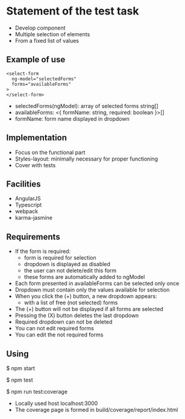 
# Statement of the test task

- Develop component
- Multiple selection of elements
- From a fixed list of values

## Example of use

    <select-form
      ng-model="selectedForms"
      forms="availableForms"
    >
    </select-form>

- selectedForms(ngModel): array of selected forms string[]
- availableForms: <{ formName: string, required: boolean }>[]
- formName: form name displayed in dropdown

## Implementation

- Focus on the functional part
- Styles-layout: minimally necessary for proper functioning
- Cover with tests

## Facilities

- AngularJS
- Typescript
- webpack
- karma-jasmine

## Requirements

- If the form is required:
  - form is required for selection
  - dropdown is displayed as disabled
  - the user can not delete/edit this form
  - these forms are automatically added to ngModel
- Each form presented in availableForms can be selected only once
- Dropdown must contain only the values ​​available for selection
- When you click the (+) button, a new dropdown appears:
  - with a list of free (not selected) forms
- The (+) button will not be displayed if all forms are selected
- Pressing the (X) button deletes the last dropdown
- Required dropdown can not be deleted
- You can not edit required forms
- You can edit the not required forms

## Using

$ npm start

$ npm test

$ npm run test:coverage

- Locally used host localhost:3000
- The coverage page is formed in build/coverage/report/index.html
